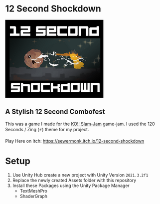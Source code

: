 # 12 Second Shockdown
![Game Logo](Art/Logo.png)

## A Stylish 12 Second Combofest
This was a game I made for the [KO!! Slam-Jam](https://itch.io/jam/ko-slam-jam) game-jam. I used the 120 Seconds / Zing (⚡) theme for my project.

Play Here on Itch: https://sewermonk.itch.io/12-second-shockdown

# Setup
1. Use Unity Hub create a new project with Unity Version `2021.3.2f1`
2. Replace the newly created Assets folder with this repository
3. Install these Packages using the Unity Package Manager
   - TextMeshPro
   - ShaderGraph
